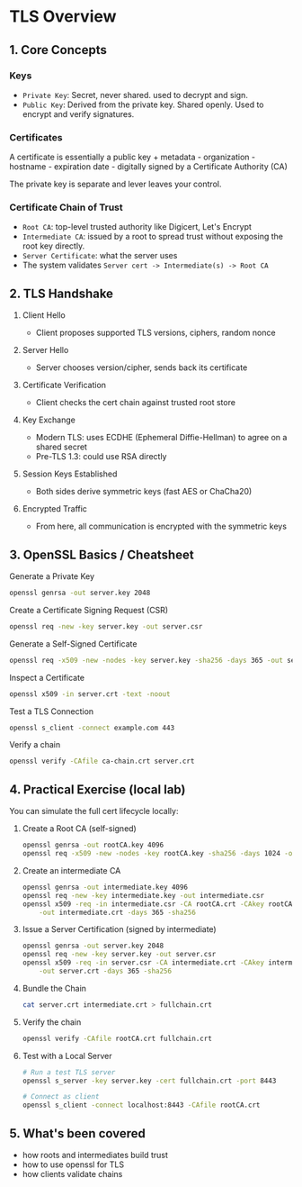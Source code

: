# TLS Overview

## 1. Core Concepts

### Keys

- `Private Key`: Secret, never shared. used to decrypt and sign.
- `Public Key`: Derived from the private key. Shared openly. Used to encrypt and verify signatures.

### Certificates

A certificate is essentially a public key + metadata
    - organization
    - hostname
    - expiration date
    - digitally signed by a Certificate Authority (CA)

The private key is separate and lever leaves your control.

### Certificate Chain of Trust

- `Root CA`: top-level trusted authority like Digicert, Let's Encrypt
- `Intermediate CA`: issued by a root to spread trust without exposing the root key directly.
- `Server Certificate`: what the server uses
- The system validates `Server cert -> Intermediate(s) -> Root CA`

## 2. TLS Handshake

1. Client Hello
   - Client proposes supported TLS versions, ciphers, random nonce

2. Server Hello
   - Server chooses version/cipher, sends back its certificate

3. Certificate Verification
   - Client checks the cert chain against trusted root store

4. Key Exchange
   - Modern TLS: uses ECDHE (Ephemeral Diffie-Hellman) to agree on a shared secret
   - Pre-TLS 1.3: could use RSA directly

5. Session Keys Established
   - Both sides derive symmetric keys (fast AES or ChaCha20)

6. Encrypted Traffic
   - From here, all communication is encrypted with the symmetric keys

## 3. OpenSSL Basics / Cheatsheet

Generate a Private Key

```bash
openssl genrsa -out server.key 2048
```

Create a Certificate Signing Request (CSR)

```bash
openssl req -new -key server.key -out server.csr
```

Generate a Self-Signed Certificate

```bash
openssl req -x509 -new -nodes -key server.key -sha256 -days 365 -out server.crt
```

Inspect a Certificate

```bash
openssl x509 -in server.crt -text -noout
```

Test a TLS Connection

```bash
openssl s_client -connect example.com 443
```

Verify a chain

```bash
openssl verify -CAfile ca-chain.crt server.crt
```

## 4. Practical Exercise (local lab)

You can simulate the full cert lifecycle locally:

1. Create a Root CA (self-signed)

    ```bash
    openssl genrsa -out rootCA.key 4096
    openssl req -x509 -new -nodes -key rootCA.key -sha256 -days 1024 -out rootCA.crt
    ```

2. Create an intermediate CA

    ```bash
    openssl genrsa -out intermediate.key 4096
    openssl req -new -key intermediate.key -out intermediate.csr
    openssl x509 -req -in intermediate.csr -CA rootCA.crt -CAkey rootCA.key -CAcreateserial \
        -out intermediate.crt -days 365 -sha256
    ```

3. Issue a Server Certification (signed by intermediate)

    ```bash
    openssl genrsa -out server.key 2048
    openssl req -new -key server.key -out server.csr
    openssl x509 -req -in server.csr -CA intermediate.crt -CAkey intermediate.key -CAcreateserial \
        -out server.crt -days 365 -sha256
    ```

4. Bundle the Chain

    ```bash
    cat server.crt intermediate.crt > fullchain.crt
    ```

5. Verify the chain

    ```bash
    openssl verify -CAfile rootCA.crt fullchain.crt
    ```

6. Test with a Local Server

    ```bash
    # Run a test TLS server
    openssl s_server -key server.key -cert fullchain.crt -port 8443

    # Connect as client
    openssl s_client -connect localhost:8443 -CAfile rootCA.crt
    ```

## 5. What's been covered

- how roots and intermediates build trust
- how to use openssl for TLS
- how clients validate chains
